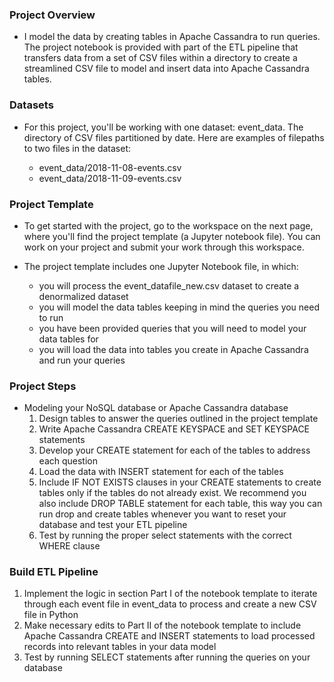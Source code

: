 ### Project Overview

* I model the data by creating tables in Apache Cassandra to run queries. The project notebook is provided with part of the ETL pipeline that transfers data from a set of CSV files within a directory to create a streamlined CSV file to model and insert data into Apache Cassandra tables.

### Datasets

* For this project, you'll be working with one dataset: event_data. The directory of CSV files partitioned by date. Here are examples of filepaths to two files in the dataset:

    - event_data/2018-11-08-events.csv
    - event_data/2018-11-09-events.csv

### Project Template

* To get started with the project, go to the workspace on the next page, where you'll find the project template (a Jupyter notebook file). You can work on your project and submit your work through this workspace.

* The project template includes one Jupyter Notebook file, in which:

    - you will process the event_datafile_new.csv dataset to create a denormalized dataset
    - you will model the data tables keeping in mind the queries you need to run
    - you have been provided queries that you will need to model your data tables for
    - you will load the data into tables you create in Apache Cassandra and run your queries

### Project Steps

* Modeling your NoSQL database or Apache Cassandra database
    1. Design tables to answer the queries outlined in the project template
    2. Write Apache Cassandra CREATE KEYSPACE and SET KEYSPACE statements
    3. Develop your CREATE statement for each of the tables to address each question
    4. Load the data with INSERT statement for each of the tables
    5. Include IF NOT EXISTS clauses in your CREATE statements to create tables only if the tables do not already exist. We recommend you also include DROP TABLE statement for each table, this way you can run drop and create tables whenever you want to reset your database and test your ETL pipeline
    6. Test by running the proper select statements with the correct WHERE clause

### Build ETL Pipeline

1. Implement the logic in section Part I of the notebook template to iterate through each event file in event_data to process and create a new CSV file in Python
2. Make necessary edits to Part II of the notebook template to include Apache Cassandra CREATE and INSERT statements to load processed records into relevant tables in your data model
3. Test by running SELECT statements after running the queries on your database